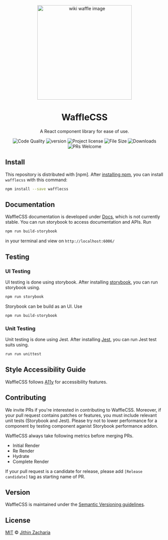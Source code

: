 <div align="center">
    <img 
        src="https://upload.wikimedia.org/wikipedia/commons/5/5b/Waffles_with_Strawberries.jpg" 
        width="300px" 
        alt="wiki waffle image"
    />
</div>

<h1 align="center">WaffleCSS</h1>
<p align="center">A React component library for ease of use.</p>

<div align="center">

![Code Quality](https://img.shields.io/lgtm/grade/javascript/github/Jithinqw/wafflecss)
![version](https://img.shields.io/npm/v/wafflecss)
![Project license](https://img.shields.io/badge/license-MIT-blue.svg)
![File Size](https://img.shields.io/bundlephobia/minzip/wafflecss)
![Downloads](https://img.shields.io/npm/dm/wafflecss)
![PRs Welcome](https://img.shields.io/badge/PRs-welcome-brightgreen.svg)

</div>

## Install

This repository is distributed with [npm]. After [installing npm](https://www.npmjs.com/), 
you can install `wafflecss` with this command:

```sh
npm install --save wafflecss
```
## Documentation

WaffleCSS documentation is developed under [Docs](wafflecss-docs.vercel.app/), which is
not currently stable. You can run storybook to access documentation and APIs.
Run 

```sh
npm run build-storybook
```

in your terminal and view on `http://localhost:6006/`

## Testing

### UI Testing

UI testing is done using storybook. After installing [storybook](https://storybook.js.org/), you can run 
storybook using.

```sh
npm run storybook
```

Storybook can be build as an UI. Use

```sh
npm run build-storybook
```

### Unit Testing

Unit testing is done using Jest. After installing [Jest](https://jestjs.io/), you can run Jest test suits using.
```sh
run run unittest
```

## Style Accessibility Guide

WaffleCSS follows [A11y](https://a11y-style-guide.com/style-guide/section-general.html) for 
accessibility features.

## Contributing

We invite PRs if you're interested in contributing to WaffleCSS. Moreover, if your pull request contains patches or features, you must include relevant unit tests (Storybook and Jest). Please try not to lower performance for a component by testing component aganist Storybook performance addon.

WaffleCSS always take following metrics before merging PRs.

- Initial Render
- Re Render
- Hydrate
- Complete Render

If your pull request is a candidate for release, please add `[Release candidate]` tag as starting name of PR.

## Version

WaffleCSS is maintained under the [Semantic Versioning guidelines](https://semver.org/).

## License

[MIT](./LICENSE) &copy; [Jithin Zacharia](https://jithinqw.github.io/)